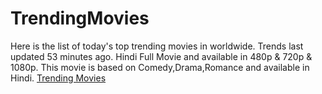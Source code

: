 # TrendingMovies
Here is the list of today's top trending movies in worldwide. Trends last updated 53 minutes ago.
Hindi Full Movie and available in 480p & 720p & 1080p. This movie is based on Comedy,Drama,Romance and available in Hindi.
[Trending Movies](https://trending-1.com/trending-movies)



